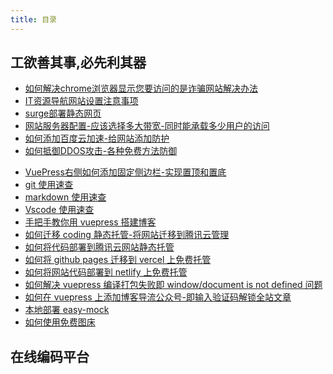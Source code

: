 ```yaml
---
title: 目录
---
```


## 工欲善其事,必先利其器

* [如何解决chrome浏览器显示您要访问的是诈骗网站解决办法](./resolve-nosafe-web)
* [IT资源导航网站设置注意事项](./nav-itlan-cn)
* [surge部署静态网页](./surge-info)
* [网站服务器配置-应该选择多大带宽-同时能承载多少用户的访问](./web-config-daikuan)
* [如何添加百度云加速-给网站添加防护](./add-su-baidu)
* [如何抵御DDOS攻击-各种免费方法防御](./fangyu-ddos)
- [VuePress右侧如何添加固定侧边栏-实现置顶和置底](vuepress-slidebar-top) 
- [git 使用速查](./git-common-problem)
- [markdown 使用速查](./markdown-use-guide)
- [Vscode 使用速查](./vscode-guide)
- [手把手教你用 vuepress 搭建博客](./vuepress-build-blog)
- [如何迁移 coding 静态托管-将网站迁移到腾讯云管理](./transfer-coding-to-tengxun)
- [如何将代码部署到腾讯云网站静态托管](./tencent-cloud-website-host)
- [如何将 github pages 迁移到 vercel 上免费托管](./vercel-hosting)
- [如何将网站代码部署到 netlify 上免费托管](./netlify-hosting)
- [如何解决 vuepress 编译打包失败即 window/document is not defined 问题](./pack-fail-window-problem)
- [如何在 vuepress 上添加博客导流公众号-即输入验证码解锁全站文章](./add-blog-guide)
  <!-- - [虚拟主机选择](./virtual-host-select) -->
- [本地部署 easy-mock](./local-deploy-easy-mock)
- [如何使用免费图床](./how-use-free-drawbed)
  <!-- - [云服务器建站](./cloud-server-construction) -->

## 在线编码平台

<onlinecode-CodePlatform />

<footer-FooterLink :isShareLink="true" :isDaShang="true" />
<footer-FeedBack />

